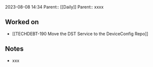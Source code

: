 2023-08-08 14:34
Parent:: [[Daily]] 
Parent:: xxxx







## Worked on

- [[TECHDEBT-190 Move the DST Service to the DeviceConfig Repo]]

## Notes

- xxx






